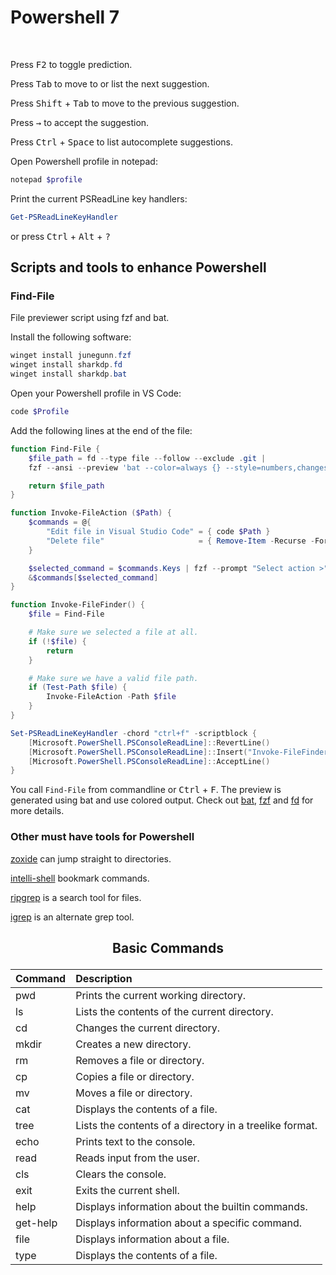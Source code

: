 # Powershell 7

<!-- toc -->

<br>  

Press <kbd>F2</kbd> to toggle prediction.  

Press <kbd>Tab</kbd> to move to or list the next suggestion.  

Press <kbd>Shift</kbd> + <kbd>Tab</kbd> to move to the previous suggestion.  

Press <kbd>→</kbd> to accept the suggestion.  

Press <kbd>Ctrl</kbd> + <kbd>Space</kbd> to list autocomplete suggestions.

Open Powershell profile in notepad:  

```Powershell
notepad $profile   
```

Print the current PSReadLine key handlers:

```Powershell  
Get-PSReadLineKeyHandler
```

or press <kbd>Ctrl</kbd> + <kbd>Alt</kbd> + <kbd>?</kbd>  

## Scripts and tools to enhance Powershell

### Find-File

File previewer script using fzf and bat.  

Install the following software:

```Powershell
winget install junegunn.fzf
winget install sharkdp.fd
winget install sharkdp.bat
```

Open your Powershell profile in VS Code:

```Powershell
code $Profile 
```

Add the following lines at the end of the file:

```Powershell
function Find-File {
    $file_path = fd --type file --follow --exclude .git | 
    fzf --ansi --preview 'bat --color=always {} --style=numbers,changes'

    return $file_path
}

function Invoke-FileAction ($Path) {
    $commands = @{
        "Edit file in Visual Studio Code" = { code $Path }
        "Delete file"                     = { Remove-Item -Recurse -Force $Path }
    }

    $selected_command = $commands.Keys | fzf --prompt "Select action >"
    &$commands[$selected_command]
}

function Invoke-FileFinder() {
    $file = Find-File

    # Make sure we selected a file at all.
    if (!$file) {
        return
    }

    # Make sure we have a valid file path.
    if (Test-Path $file) {
        Invoke-FileAction -Path $file
    }
}

Set-PSReadLineKeyHandler -chord "ctrl+f" -scriptblock {
    [Microsoft.PowerShell.PSConsoleReadLine]::RevertLine()
    [Microsoft.PowerShell.PSConsoleReadLine]::Insert("Invoke-FileFinder")
    [Microsoft.PowerShell.PSConsoleReadLine]::AcceptLine()
}
```

You call `Find-File` from commandline or <kbd>Ctrl</kbd> + <kbd>F</kbd>. The preview is generated using bat and use colored output. Check out [bat](https://github.com/sharkdp/bat), [fzf](https://github.com/junegunn/fzf) and [fd](https://github.com/sharkdp/fd) for more details.  

### Other must have tools for Powershell

[zoxide](https://github.com/ajeetdsouza/zoxide) can jump straight to directories.

[intelli-shell](https://github.com/lasantosr/intelli-shell) bookmark commands.  

[ripgrep](https://github.com/BurntSushi/ripgrep) is a search tool for files.  

[igrep](https://github.com/konradsz/igrep) is an alternate grep tool.  

## <p style="text-align:center;">Basic Commands</p>

|Command|Description|  
|:---|:---|
|pwd | Prints the current working directory.  |  
|ls  |Lists the contents of the current directory.  |  
|cd  |Changes the current directory.  |  
|mkdir|  Creates a new directory.  |  
|rm  |Removes a file or directory.  |  
|cp  |Copies a file or directory.  |  
|mv  |Moves a file or directory.  |  
|cat | Displays the contents of a file.  |  
|tree | Lists the contents of a directory in a treelike format. |  
|echo | Prints text to the console.  |  
|read | Reads input from the user.  |  
|cls | Clears the console.|  
|exit | Exits the current shell.  |  
|help | Displays information about the builtin commands.  |  
|get-help|  Displays information about a specific command.  |  
|file | Displays information about a file.  |  
|type | Displays the contents of a file.  |  
